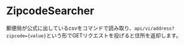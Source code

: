 # ZipcodeSearcher

郵便局が公式に出しているcsvをコマンドで読み取り、`api/vi/address?zipcode={value}`という形でGETリクエストを投げると住所を返却します。
